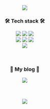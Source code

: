 <div align="center">
<img src="https://capsule-render.vercel.app/api?type=waving&color=50c1db&height=200&section=header&text=AwesomeSoo%20Github&fontSize=50&fontColor=0a3a56&fontAlignY=38" />
</div>

<div align="center">
<h3>🛠 Tech stack 🛠</h3>  
<span><img src="https://img.shields.io/badge/React-61DAFB?style=flat-square&logo=React&logoColor=white&logoWidth=18"/></span>
<span><img src="https://img.shields.io/badge/Redux-764ABC?style=flat-square&logo=Redux&logoColor=white&logoWidth=18"/></span>
<span><img src="https://img.shields.io/badge/ES6-F7DF1E?style=fla-square&logo=JavaScript&logoColor=white&logoWidth=18"/></span>
<br/>
<span><img src="https://img.shields.io/badge/Styled%20components-DB7093?style=flat-square&logo=styled-components&logoColor=white&logoWidth=18"/></span>
<span><img src="https://img.shields.io/badge/HTML-E34F26?style=flat-square&logo=HTML5&logoColor=white&logoWidth=18"/></span>
<span><img src="https://img.shields.io/badge/CSS-1572B6?style=flat-square&logo=CSS3&logoColor=white&logoWidth=18"/></span>
<br/>
<span><img src="https://img.shields.io/badge/Sass-CC6699?style=flat-square&logo=Sass&logoColor=white&logoWidth=18"/></span>
</div>



<div align="center">
<br/>
<br/>
<h3>
🎨 My blog 🎨
</h3>
<span><a href="https://awesome-soo.tistory.com/"><img src="https://img.shields.io/badge/♡-My%20Blog-ff3a68.svg?style=flat-square"/></a></span>
</div>

<div align="center">
<br/>
<br/>
<br/>
  <img src="https://github-readme-stats.vercel.app/api?username=awesomesoo&show_icons=true&theme=dracula" />
</div>
  




<!--
**awesomesoo/awesomesoo** is a ✨ _special_ ✨ repository because its `README.md` (this file) appears on your GitHub profile.

Here are some ideas to get you started:

- 🔭 I’m currently working on ...
- 🌱 I’m currently learning ...
- 👯 I’m looking to collaborate on ...
- 🤔 I’m looking for help with ...
- 💬 Ask me about ...
- 📫 How to reach me: ...
- 😄 Pronouns: ...
- ⚡ Fun fact: ...

<span><a href="https://hits.seeyoufarm.com"><img src="https://hits.seeyoufarm.com/api/count/incr/badge.svg?url=https%3A%2F%2Fgithub.com%2Fawesomesoo%2Fhit-counter&count_bg=%23ff9800&title_bg=%23555555&icon=&icon_color=%23E7E7E7&title=hits&edge_flat=false"/></a></span>

ff3a68
ff9800


<div align="center">
<br/>
<br/>
<h3>📚 Interested stack 📚</h3>
<span><a href="https://awesome-soo.tistory.com/"><img src="https://img.shields.io/badge/♡-My%20Blog-ff3a68.svg?style=flat-square"/></a></span>
</div>


-->
